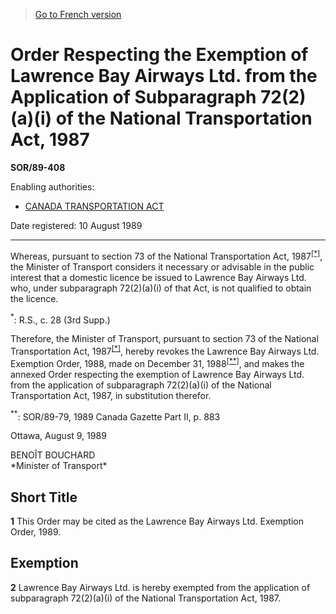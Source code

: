 > [Go to French version](/fr/Règlements/Décrets,%20ordonnances%20et%20règlements%20statutaires/89/408.md)

# Order Respecting the Exemption of Lawrence Bay Airways Ltd. from the Application of Subparagraph 72(2)(a)(i) of the National Transportation Act, 1987

**SOR/89-408**

Enabling authorities: 
- [CANADA TRANSPORTATION ACT](/en/Acts/Statutes%20of%20Canada/1996/c.%2010.md)

Date registered: 10 August 1989

----------

Whereas, pursuant to section 73 of the National Transportation Act, 1987<sup><a href='#fn_1e'>[*]</a></sup>, the Minister of Transport considers it necessary or advisable in the public interest that a domestic licence be issued to Lawrence Bay Airways Ltd. who, under subparagraph 72(2)(a)(i) of that Act, is not qualified to obtain the licence.

<a name='fn_1e'><sup>*</sup></a>: R.S., c. 28 (3rd Supp.)<br />

Therefore, the Minister of Transport, pursuant to section 73 of the National Transportation Act, 1987<sup><a href='#fn_1e'>[*]</a></sup>, hereby revokes the Lawrence Bay Airways Ltd. Exemption Order, 1988, made on December 31, 1988<sup><a href='#fn_2e'>[**]</a></sup>, and makes the annexed Order respecting the exemption of Lawrence Bay Airways Ltd. from the application of subparagraph 72(2)(a)(i) of the National Transportation Act, 1987, in substitution therefor.

<a name='fn_2e'><sup>**</sup></a>: SOR/89-79, 1989 Canada Gazette Part II, p. 883<br />

Ottawa, August 9, 1989


<p>BENOÎT BOUCHARD<br />*Minister of Transport*<br /></p>




## Short Title


**1** This Order may be cited as the Lawrence Bay Airways Ltd. Exemption Order, 1989.




## Exemption


**2** Lawrence Bay Airways Ltd. is hereby exempted from the application of subparagraph 72(2)(a)(i) of the National Transportation Act, 1987.


